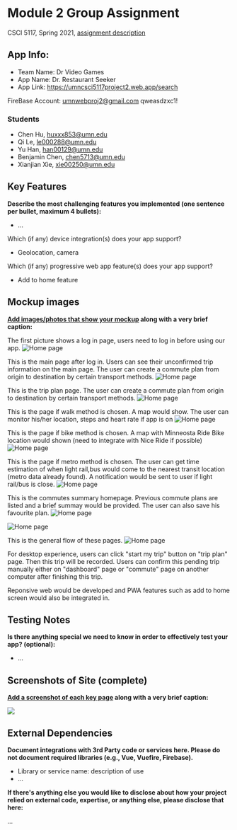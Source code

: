# Module 2 Group Assignment

CSCI 5117, Spring 2021, [assignment description](https://canvas.umn.edu/courses/217951/pages/project-2)

## App Info:

* Team Name:  Dr Video Games
* App Name: Dr. Restaurant Seeker
* App Link: <https://umncsci5117project2.web.app/search>

FireBase Account:
umnwebproj2@gmail.com
qweasdzxc1!

<!-- The core Firebase JS SDK is always required and must be listed first -->
<script src="https://www.gstatic.com/firebasejs/8.4.1/firebase-app.js"></script>

<!-- TODO: Add SDKs for Firebase products that you want to use
     https://firebase.google.com/docs/web/setup#available-libraries -->
<script src="https://www.gstatic.com/firebasejs/8.4.1/firebase-analytics.js"></script>

<script>
  // Your web app's Firebase configuration
  // For Firebase JS SDK v7.20.0 and later, measurementId is optional
  var firebaseConfig = {
    apiKey: "AIzaSyDYEMRkasmcIv2MSX-qpYuvbDxSD30GC_Q",
    authDomain: "umnwebproj2-20e19.firebaseapp.com",
    projectId: "umnwebproj2-20e19",
    storageBucket: "umnwebproj2-20e19.appspot.com",
    messagingSenderId: "343897096907",
    appId: "1:343897096907:web:b166076d01f00f4bffd14e",
    measurementId: "G-6JMSZVKDGB"
  };
  // Initialize Firebase
  firebase.initializeApp(firebaseConfig);
  firebase.analytics();
</script>

### Students

* Chen Hu, huxxx853@umn.edu
* Qi Le, le000288@umn.edu
* Yu Han, han00129@umn.edu
* Benjamin Chen, chen5713@umn.edu
* Xianjian Xie, xie00250@umn.edu


## Key Features

**Describe the most challenging features you implemented
(one sentence per bullet, maximum 4 bullets):**

* ...

Which (if any) device integration(s) does your app support?

* Geolocation, camera

Which (if any) progressive web app feature(s) does your app support?

* Add to home feature



## Mockup images

**[Add images/photos that show your mockup](https://stackoverflow.com/questions/10189356/how-to-add-screenshot-to-readmes-in-github-repository) along with a very brief caption:**



The first picture shows a log in page, users need to log in before using our app.
![Home page](/MockUp/p1.png?raw=true)

This is the main page after log in. Users can see their unconfirmed trip information on the main page. The user can create a commute plan from origin to destination by certain transport methods.
![Home page](/MockUp/p2.png?raw=true)



This is the trip plan page. The user can create a commute plan from origin to destination by certain transport methods.
![Home page](/MockUp/p3.png?raw=true)



This is the page if walk method is chosen. A map would show. The user can monitor his/her location, steps and heart rate if app is on
![Home page](/MockUp/p4.png?raw=true)



This is the page if bike method is chosen. A map with Minneosta Ride Bike location would shown (need to integrate with Nice Ride if possible)
![Home page](/MockUp/p5.png?raw=true)



This is the page if metro method is chosen. The user can get time estimation of when light rail,bus would come to the nearest transit location (metro data already found). A notification would be sent to user if light rail/bus is close.
![Home page](/MockUp/p6.png?raw=true)


This is the commutes summary homepage. Previous commute plans are listed and a brief summay would be provided. The user can also save his favourite plan.
![Home page](/MockUp/p7.png?raw=true)

![Home page](/MockUp/p8.png?raw=true)

This is the general flow of these pages.
![Home page](/MockUp/flow.png?raw=true)

For desktop experience, users can click "start my trip" button on "trip plan" page. Then this trip will be recorded. Users can confirm this pending trip manually either on "dashboard" page or "commute" page on another computer after finishing this trip.

Reponsive web would be developed and PWA features such as add to home screen would also be integrated in.

## Testing Notes

**Is there anything special we need to know in order to effectively test your app? (optional):**

* ...



## Screenshots of Site (complete)

**[Add a screenshot of each key page](https://stackoverflow.com/questions/10189356/how-to-add-screenshot-to-readmes-in-github-repository)
along with a very brief caption:**

![](https://media.giphy.com/media/o0vwzuFwCGAFO/giphy.gif)



## External Dependencies

**Document integrations with 3rd Party code or services here.
Please do not document required libraries (e.g., Vue, Vuefire, Firebase).**

* Library or service name: description of use
* ...

**If there's anything else you would like to disclose about how your project
relied on external code, expertise, or anything else, please disclose that
here:**

...
